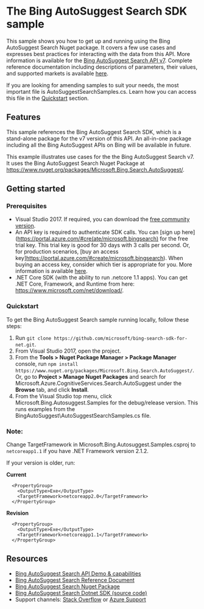 # The Bing AutoSuggest Search SDK sample

This sample shows you how to get up and running using the Bing AutoSuggest Search Nuget package. It covers a few use cases and expresses best practices for interacting with the data from this API. More information is available for the [Bing AutoSuggest Search API v7](https://docs.microsoft.com/en-us/bing/search-apis/bing-autosuggest/overview). Complete reference documentation including descriptions of parameters, their values, and supported markets is available [here](https://docs.microsoft.com/en-us/bing/search-apis/bing-autosuggest/overview).

If you are looking for amending samples to suit your needs, the most important file is AutoSuggestSearchSamples.cs. Learn how you can access this file in the [Quickstart](#quickstart) section.

## Features

This sample references the Bing AutoSuggest Search SDK, which is a stand-alone package for the v7 version of this API. An all-in-one package including all the Bing AutoSuggest APIs on Bing will be available in future.

This example illustrates use cases for the the Bing AutoSuggest Search v7. It uses the Bing AutoSuggest Search Nuget Package at https://www.nuget.org/packages/Microsoft.Bing.Search.AutoSuggest/.

## Getting started

### Prerequisites

- Visual Studio 2017. If required, you can download the [free community version](https://www.visualstudio.com/vs/community/).
- An API key is required to authenticate SDK calls. You can [sign up here](https://portal.azure.com/#cre(ate/microsoft.bingsearch) for the free trial key. This trial key is good for 30 days with 3 calls per second. Or, for production scenarios, [buy an access key]https://portal.azure.com/#create/microsoft.bingsearch). When buying an access key, consider which tier is appropriate for you. More information is available [here](https://docs.microsoft.com/en-us/bing/search-apis/bing-autosuggest/overview). 
- .NET Core SDK (with the ability to run .netcore 1.1 apps). You can get .NET Core, Framework, and Runtime from here: https://www.microsoft.com/net/download/. 

### Quickstart

To get the Bing AutoSuggest Search sample running locally, follow these steps:

1. Run `git clone https://github.com/microsoft/bing-search-sdk-for-net.git`.
2. From Visual Studio 2017, open the project.
3. From the **Tools > Nuget Package Manager > Package Manager** console, run `npm install https://www.nuget.org/packages/Microsoft.Bing.Search.AutoSuggest/`. Or, go to **Project > Manage Nuget Packages** and search for Microsoft.Azure.CognitiveServices.Search.AutoSuggest under the **Browse** tab, and click **Install**. 
4. From the Visual Studio top menu, click Microsoft.Bing.Autosuggest.Samples for the debug/release version. This runs examples from the BingAutoSuggest\AutoSuggestSearchSamples.cs file.

### Note: 
Change TargetFramework in Microsoft.Bing.Autosuggest.Samples.csproj to `netcoreapp1.1` if you have .NET Framework version 2.1.2. 

If your version is older, run:

**Current**
````  
  <PropertyGroup>
    <OutputType>Exe</OutputType>
    <TargetFramework>netcoreapp2.0</TargetFramework>
  </PropertyGroup>
````
**Revision**
````
  <PropertyGroup>
    <OutputType>Exe</OutputType>
    <TargetFramework>netcoreapp1.1</TargetFramework>
  </PropertyGroup>
````
## Resources
- [Bing AutoSuggest Search API Demo & capabilities](https://api.bing.microsoft.com/v7.0/suggestions)
- [Bing AutoSuggest Search Reference Document](https://docs.microsoft.com/en-us/bing/search-apis/bing-autosuggest/overview)
- [Bing AutoSuggest Search Nuget Package](https://www.nuget.org/packages/Microsoft.Bing.Search.AutoSuggest/)
- [Bing AutoSuggest Search Dotnet SDK (source code)](https://github.com/microsoft/bing-search-sdk-for-net/tree/main/samples/BingSearchSamples/BingAutoSuggest) 
- Support channels: [Stack Overflow](https://stackoverflow.com/questions/tagged/bing-search) or [Azure Support](https://azure.microsoft.com/en-us/support/options/)
